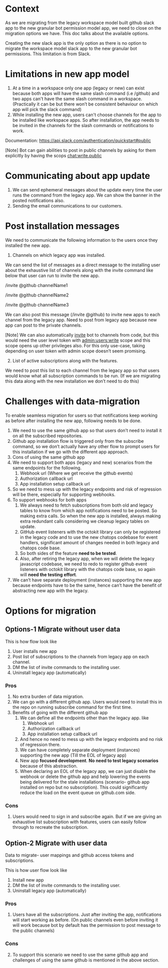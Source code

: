 
# Context
As we are migrating from the legacy workspace model built github slack app to the new granular bot permission model app, we need to close on the migration options we have.
This doc talks about the available options.

Creating the new slack app is the only option as there is no option to migrate the workspace model slack app to the new granular bot permissions. This limitation is from Slack.

# Limitations in new app model
1. At a time in a workspace only one app (legacy or new) can exist because both apps will have the same slash command (i.e /github) and two apps can't have the same slash command in a workspace. (Practically it can be but there won’t be consistent behaviour on which app will pick the slack command)
2. While installing the new app, users can't choose channels for the app to be installed like workspace apps. So after installation, the app needs to be invited in the channels for the slash commands or notifications to work.

Documentation: https://api.slack.com/authentication/quickstart#public

[Note] Bot can gain abilities to post in public channels by asking for them explicitly by having the scops [chat:write.public](https://api.slack.com/scopes/chat:write.public)

# Communicating about app update
1. We can send ephemeral messages about the update every time the user runs the command from the legacy app. We can show the banner in the posted notifications also.
2. Sending the email communications to our customers.

# Post installation messages
We need to communicate the following information to the users once they installed the new app.

1. Channels on which legacy app was installed.

We can send the list of messages as a direct message to the installing user about the exhaustive list of channels along with the invite command like below that user can run to invite the new app.

/invite @github channelName1

/invite @github channelName2

/invite @github channelName3

We can also post this message (/invite @github) to invite new apps to each channel from the legacy app. Need to post from legacy app because new app can post to the private channels.

[Note] We can also automatically [invite](https://api.slack.com/methods/admin.users.invite) bot to channels from code, but this would need the user level token with [admin:users:write](https://api.slack.com/scopes/admin.users:write) scope and this scope opens up other privileges also. For this only use-case, taking depending on user token with admin scope doesn’t seem promising. 

2. List of active subscriptions along with the features.

We need to post this list to each channel from the legacy app so that users would know what all subscription commands to be run. (If we are migrating this data along with the new installation we don’t need to do this)


# Challenges with data-migration
To enable seamless migration for users so that notifications keep working as before after installing the new app, following needs to be done.
1. We need to use the same github app so that users don’t need to install it on all the subscribed repositories.
  1. Github app installation flow is triggered only from the subscribe command, so we don’t actually have any other flow to prompt users for this installation if we go with the different app approach.
2. Cons of using the same github app
  1. We need to support both apps (legacy and new) scenarios from the same endpoints for the following.
     1. Webhook url (Where we get receive the github events)
     2. Authorization callback url
     3. App installation setup callback url
  2. So we need to mess up with the legacy endpoints and risk of regression will be there, especially for supporting webhooks.
  3. To support webhooks for both apps
     1. We always need to fetch subscriptions from both old and legacy tables to know from which app notifications need to be posted. So making extra calls. So when the new app is installed, always making extra redundant calls considering we cleanup legacy tables on update.
     2. GitHub event listeners with the octokit library can only be registered in the legacy code and to use the new chatops codebase for event handlers, significant amount of changes needed in both legacy and chatops code base.
     3. So both sides of the feature **need to be tested**.
     4. Also, after retiring the legacy app, when we will delete the legacy javascript codebase, we need to redo to register github event listeners with octokit library with the chatops code base, so again will **need the testing effort**.
  4. We can’t have separate deployment (instances) supporting the new app because endpoints have to be the same, hence can’t have the benefit of abstracting new app with the legacy.

# Options for migration
## Options-1 Migrate without user data
This is how flow look like
1. User installs new app
2. Post list of subscriptions to the channels from legacy app on each channel.
3. DM the list of invite commands to the installing user.
4. Uninstall legacy app (automatically)
### Pros
1. No extra burden of data migration.
2. We can go with a different github app. Users would need to install this in the repo on running subscribe command for the first time.
3. Benefits of going with the different github app
   1. We can define all the endpoints other than the legacy app. like
      1. Webhook url
      2. Authorization callback url
      3. App installation setup callback url
   2. And hence no need to mess up with the legacy endpoints and no risk of regression there.
   3. We can have completely separate deployment (instances) supporting the new app (Till the EOL of legacy app)
   4. New app **focused development**. **No need to test legacy scenarios** because of this abstraction.
   5. When declaring an EOL of the legacy app, we can just disable the webhook or delete the github app and help lowering the events being delivered for the stale installations (scenario- github app installed on repo but no subscription).
      This could significantly reduce the load on the event queue on github.com side.
### Cons
1. Users would need to sign in and subscribe again. But if we are giving an exhaustive list subscription with features, users can easily follow through to recreate the subscription.

## Option-2 Migrate with user data
Data to migrate- user mappings and github access tokens and subscriptions.

This is how user flow look like
1. Install new app
2. DM the list of invite commands to the installing user.
3. Uninstall legacy app (automatically)

### Pros
1. Users have all the subscriptions. Just after inviting the app, notifications will start working as before. (On public channels even before inviting it will work because bot by default has the permission to post message to the public channels)
### Cons
2. To support this scenario we need to use the same github app and challenges of using the same github is mentioned in the above section.
